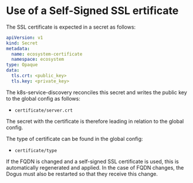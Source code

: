 # Use of a Self-Signed SSL ertificate

The SSL certificate is expected in a secret as follows:
```yaml
apiVersion: v1
kind: Secret
metadata:
  name: ecosystem-certificate
  namespace: ecosystem
type: Opaque
data:
  tls.crt: <public_key>
  tls.key: <private_key>
```

The k8s-service-discovery reconciles this secret and writes the public key to the global config as follows:
- `certificate/server.crt`

The secret with the certificate is therefore leading in relation to the global config.

The type of certificate can be found in the global config:
- `certificate/type`

If the FQDN is changed and a self-signed SSL certificate is used, this is automatically regenerated and applied.
In the case of FQDN changes, the Dogus must also be restarted so that they receive this change.